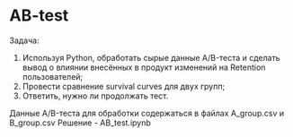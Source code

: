 # AB-test
Задача:
1. Используя Python, обработать сырые данные A/B-теста и сделать вывод о влиянии внесённых в продукт изменений на Retention пользователей;
2. Провести сравнение survival curves для двух групп;
3. Ответить, нужно ли продолжать тест.

Данные A/B-теста для обработки содержаться в файлах A_group.csv и B_group.csv
Решение - AB_test.ipynb
